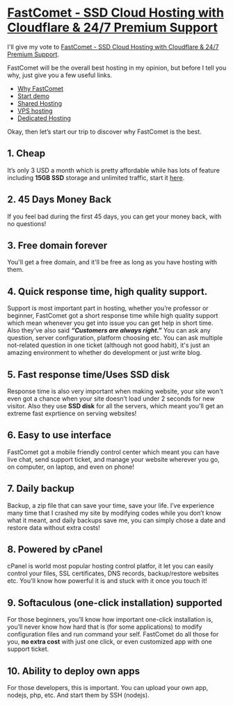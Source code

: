 <base target="_blank">

# [FastComet - SSD Cloud Hosting with Cloudflare & 24/7 Premium Support](http://bit.ly/sharedhosting2018)

I'll give my vote to [FastComet - SSD Cloud Hosting with Cloudflare & 24/7 Premium Support](https://bit.ly/sharedhosting2018).

FastComet will be the overall best hosting in my opinion, but before I tell you why, just give you a few useful links.

* [Why FastComet](https://bit.ly/whyfastcomet)
* [Start demo](https://bit.ly/hostingdemo2018)
* [Shared Hosting](https://bit.ly/sharedhosting2018)
* [VPS hosting](https://bit.ly/vpshosting2018)
* [Dedicated Hosting](https://bit.ly/dedicatedhosting2018)

Okay, then let’s start our trip to discover why FastComet is the best.

## 1. Cheap

It’s only 3 USD a month which is pretty affordable while has lots of feature including **15GB SSD** storage and unlimited traffic, start it [here](http://bit.ly/orderhosting2018).

## 2. 45 Days Money Back

If you feel bad during the first 45 days, you can get your money back, with no questions!

## 3. Free domain forever

You'll get a free domain, and it'll be free as long as you have hosting with them.

## 4. Quick response time, high quality support.

Support is most important part in hosting, whether you’re professor or beginner, FastComet got a short response time while high quality support which mean whenever you get into issue you can get help in short time. Also they’ve also said ***“Customers are always right.”*** You can ask any question, server configuration, platform choosing etc. You can ask multiple not-related question in one ticket (although not good habit), it's just an amazing environment to whether do development or just write blog.

## 5. Fast response time/Uses SSD disk

Response time is also very important when making website, your site won't even got a chance when your site doesn’t load under 2 seconds for new visitor. Also they use **SSD disk** for all the servers, which meant you'll get an extreme fast exprtience on serving websites!

## 6. Easy to use interface

FastComet got a mobile friendly control center which meant you can have live chat, send support ticket, and manage your website wherever you go, on computer, on laptop, and even on phone!

## 7. Daily backup

Backup, a zip file that can save your time, save your life. I’ve experience many time that I crashed my site by modifying codes while you don’t know what it meant, and daily backups save me, you can simply chose a date and restore data without extra costs!

## 8. Powered by cPanel

cPanel is world most popular hosting control platfor, it let you can easily control your files, SSL certificates, DNS records, backup/restore websites etc. You'll know how powerful it is and stuck with it once you touch it!

## 9. Softaculous (one-click installation) supported

For those beginners, you’ll know how important one-click installation is, you’ll never know how hard that is (for some applications) to modify configuration files and run command your self. FastComet do all those for you, **no extra cost** with just one click, or even customized app with one support ticket.

## 10. Ability to deploy own apps

For those developers, this is important. You can upload your own app, nodejs, php, etc. And start them by SSH (nodejs).
